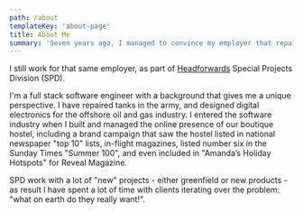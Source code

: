 ```yaml
---
path: /about
templateKey: 'about-page'
title: About Me
summary: 'Seven years ago, I managed to convince my employer that repairing tanks and making beds were transferable skills appropriate for a software business.'
---
```

I still work for that same employer, as part of [Headforwards](https://headforwards.com) Special Projects Division (SPD).

I'm a full stack software engineer with a background that gives me a unique perspective.
I have repaired tanks in the army, and designed digital electronics for the offshore oil and gas industry.
I entered the software industry when I built and managed the online presence of our boutique hostel, 
including a brand campaign that saw the hostel listed in national newspaper "top 10" lists, in-flight 
magazines, listed number six in the Sunday Times "Summer 100", and even included in "Amanda’s Holiday Hotspots" for Reveal Magazine.

SPD work with a lot of "new" projects - either greenfield or new products - as result I have spent a 
lot of time with clients iterating over the problem: "what on earth do they really want!".

